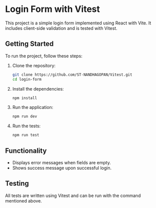 # Login Form with Vitest

This project is a simple login form implemented using React with Vite. It includes client-side validation and is tested with Vitest.

## Getting Started

To run the project, follow these steps:

1. Clone the repository:
   ```bash
   git clone https://github.com/ST-NANDHAGOPAN/Vitest.git
   cd login-form
   ```

2. Install the dependencies:
   ```bash
   npm install
   ```

3. Run the application:
   ```bash
   npm run dev
   ```

4. Run the tests:
   ```bash
   npm run test
   ```

## Functionality
- Displays error messages when fields are empty.
- Shows success message upon successful login.

## Testing
All tests are written using Vitest and can be run with the command mentioned above.

